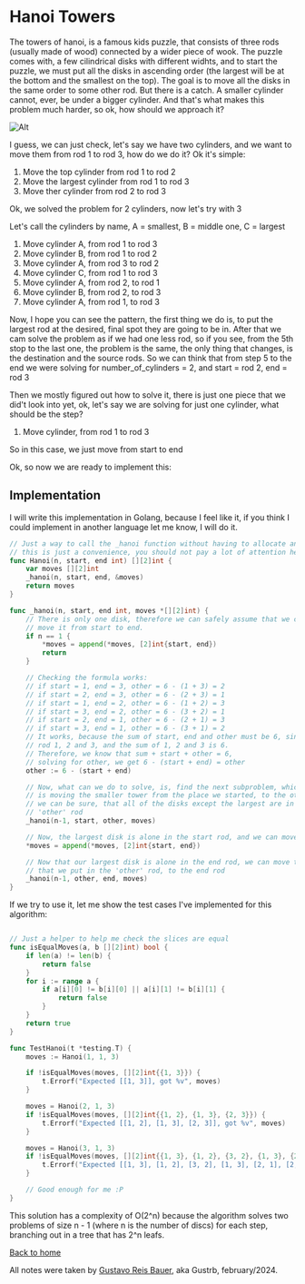 # Hanoi Towers 

The towers of hanoi, is a famous kids puzzle, that consists of three rods (usually made of wood) connected by a wider piece of wook. The puzzle comes with, a few cilindrical disks with different widhts, and to start the puzzle, we must put all the disks in ascending order (the largest will be at the bottom and the smallest on the top). The goal is to move all the disks in the same order to some other rod.
But there is a catch. A smaller cylinder cannot, ever, be under a bigger cylinder.
And that's what makes this problem much harder, so ok, how should we approach it?


![Alt](https://iq.opengenus.org/content/images/2023/01/Head.png "Title")

I guess, we can just check, let's say we have two cylinders, and we want to move them from rod 1 to rod 3, how do we do it?
Ok it's simple:
1. Move the top cylinder from rod 1 to rod 2
2. Move the largest cylinder from rod 1 to rod 3
3. Move ther cylinder from rod 2 to rod 3

Ok, we solved the problem for 2 cylinders, now let's try with 3

Let's call the cylinders by name, A = smallest, B = middle one, C = largest

1. Move cylinder A, from rod 1 to rod 3
2. Move cylinder B, from rod 1 to rod 2
3. Move cylinder A, from rod 3 to rod 2
4. Move cylinder C, from rod 1 to rod 3
5. Move cylinder A, from rod 2, to rod 1
6. Move cylinder B, from rod 2, to rod 3
7. Move cylinder A, from rod 1, to rod 3

Now, I hope you can see the pattern, the first thing we do is, to put the largest rod at the desired, final spot they are going to be in. After that we cam solve the problem as if we had one less rod, so if you see, from the 5th stop to the last one, the problem is the same, the only thing that changes, is the destination and the source rods.
So we can think that from step 5 to the end we were solving for number_of_cylinders = 2, and start = rod 2, end = rod 3

Then we mostly figured out how to solve it, there is just one piece that we did't look into yet, ok, let's say we are solving for just one cylinder, what should be the step?

1. Move cylinder, from rod 1 to rod 3

So in this case, we just move from start to end

Ok, so now we are ready to implement this:

## Implementation

I will write this implementation in Golang, because I feel like it, if you think I could implement in another language let me know, I will do it.

```go
// Just a way to call the _hanoi function without having to allocate an array manually
// this is just a convenience, you should not pay a lot of attention here
func Hanoi(n, start, end int) [][2]int {
	var moves [][2]int
	_hanoi(n, start, end, &moves)
	return moves
}

func _hanoi(n, start, end int, moves *[][2]int) {
	// There is only one disk, therefore we can safely assume that we can
	// move it from start to end.
	if n == 1 {
		*moves = append(*moves, [2]int{start, end})
		return
	}

	// Checking the formula works:
	// if start = 1, end = 3, other = 6 - (1 + 3) = 2
	// if start = 2, end = 3, other = 6 - (2 + 3) = 1
	// if start = 1, end = 2, other = 6 - (1 + 2) = 3
	// if start = 3, end = 2, other = 6 - (3 + 2) = 1
	// if start = 2, end = 1, other = 6 - (2 + 1) = 3
	// if start = 3, end = 1, other = 6 - (3 + 1) = 2
	// It works, because the sum of start, end and other must be 6, since we have
	// rod 1, 2 and 3, and the sum of 1, 2 and 3 is 6.
	// Therefore, we know that sum + start + other = 6,
	// solving for other, we get 6 - (start + end) = other
	other := 6 - (start + end)

	// Now, what can we do to solve, is, find the next subproblem, which in this case
	// is moving the smaller tower from the place we started, to the other place, when we do that,
	// we can be sure, that all of the disks except the largest are in the correct order and in the
	// 'other' rod
	_hanoi(n-1, start, other, moves)

	// Now, the largest disk is alone in the start rod, and we can move it to the end rod
	*moves = append(*moves, [2]int{start, end})

	// Now that our largest disk is alone in the end rod, we can move the tower that has n - 1 disks,
	// that we put in the 'other' rod, to the end rod
	_hanoi(n-1, other, end, moves)
}
```

If we try to use it, let me show the test cases I've implemented for this algorithm:
```go

// Just a helper to help me check the slices are equal
func isEqualMoves(a, b [][2]int) bool {
	if len(a) != len(b) {
		return false
	}
	for i := range a {
		if a[i][0] != b[i][0] || a[i][1] != b[i][1] {
			return false
		}
	}
	return true
}

func TestHanoi(t *testing.T) {
	moves := Hanoi(1, 1, 3)

	if !isEqualMoves(moves, [][2]int{{1, 3}}) {
		t.Errorf("Expected [[1, 3]], got %v", moves)
	}

	moves = Hanoi(2, 1, 3)
	if !isEqualMoves(moves, [][2]int{{1, 2}, {1, 3}, {2, 3}}) {
		t.Errorf("Expected [[1, 2], [1, 3], [2, 3]], got %v", moves)
	}

	moves = Hanoi(3, 1, 3)
	if !isEqualMoves(moves, [][2]int{{1, 3}, {1, 2}, {3, 2}, {1, 3}, {2, 1}, {2, 3}, {1, 3}}) {
		t.Errorf("Expected [[1, 3], [1, 2], [3, 2], [1, 3], [2, 1], [2, 3], [1, 3]], got %v", moves)
	}

	// Good enough for me :P
}
```

This solution has a complexity of O(2^n) because the algorithm solves two problems of size n - 1 (where n is the number of discs) for each step, branching out in a tree that has 2^n leafs.

[Back to home](http://localhost:3000/index)

All notes were taken by [Gustavo Reis Bauer](https://github.com/Gustrb), aka Gustrb, february/2024.